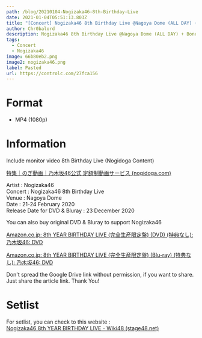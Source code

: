```yaml
---
path: /blog/20210104-Nogizaka46-8th-Birthday-Live
date: 2021-01-04T05:51:13.803Z
title: "[Concert] Nogizaka46 8th Birthday Live @Nagoya Dome (ALL DAY) + Bonus Disc"
author: Chr0balord
description: Nogizaka46 8th Birthday Live @Nagoya Dome (ALL DAY) + Bonus Disc
tags:
  - Concert
  - Nogizaka46
image: 66b80eb2.png
image2: nogizaka46.png
label: Pasted
url: https://controlc.com/27fca156
---
```

# Format

* MP4 (1080p)

# Information

Include monitor video 8th Birthday Live (Nogidoga Content)

<!--StartFragment-->

[特集｜のぎ動画｜乃木坂46公式 定額制動画サービス (nogidoga.com)](https://nogidoga.com/topics/14)

<!--EndFragment-->

Artist : Nogizaka46 <br> Concert : Nogizaka46 8th Birthday Live <br> Venue : Nagoya Dome <br> Date : 21-24 February 2020 <br> Release Date for DVD & Bluray : 23 December 2020

You can also buy original DVD & Bluray to support Nogizaka46

[Amazon.co.jp: 8th YEAR BIRTHDAY LIVE (完全生産限定盤) (DVD) (特典なし): 乃木坂46: DVD](https://www.amazon.co.jp/dp/B08N3X669P/)

[Amazon.co.jp: 8th YEAR BIRTHDAY LIVE (完全生産限定盤) (Blu-ray) (特典なし): 乃木坂46: DVD](https://www.amazon.co.jp/dp/B08N3GGQP7/)

Don't spread the Google Drive link without permission, if you want to share. Just share the article link. Thank You!

# Setlist

For setlist, you can check to this website : \
[Nogizaka46 8th YEAR BIRTHDAY LIVE - Wiki48 (stage48.net)](http://stage48.net/wiki/index.php/Nogizaka46_8th_YEAR_BIRTHDAY_LIVE)